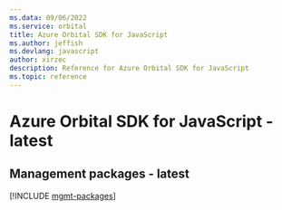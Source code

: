 ```yaml
---
ms.data: 09/06/2022
ms.service: orbital
title: Azure Orbital SDK for JavaScript
ms.author: jeffish
ms.devlang: javascript
author: xirzec
description: Reference for Azure Orbital SDK for JavaScript
ms.topic: reference
---
```

# Azure Orbital SDK for JavaScript - latest

## Management packages - latest
[!INCLUDE [mgmt-packages](orbital-mgmt-index.md)]